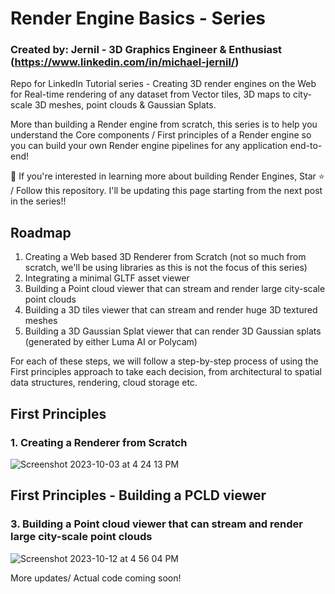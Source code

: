 # Render Engine Basics - Series
### Created by: Jernil - 3D Graphics Engineer & Enthusiast (https://www.linkedin.com/in/michael-jernil/)

Repo for LinkedIn Tutorial series - Creating 3D render engines on the Web for Real-time rendering of any dataset from Vector tiles, 3D maps to city-scale 3D meshes, point clouds &amp; Gaussian Splats.

More than building a Render engine from scratch, this series is to help you understand the Core components / First principles of a Render engine so you can build your own Render engine pipelines for any application end-to-end! 

🧊 If you're interested in learning more about building Render Engines, Star ⭐️ / Follow this repository. I'll be updating this page starting from the next post in the series!!

## Roadmap
1. Creating a Web based 3D Renderer from Scratch (not so much from scratch, we'll be using libraries as this is not the focus of this series)
2. Integrating a minimal GLTF asset viewer
3. Building a Point cloud viewer that can stream and render large city-scale point clouds
4. Building a 3D tiles viewer that can stream and render huge 3D textured meshes
5. Building a 3D Gaussian Splat viewer that can render 3D Gaussian splats (generated by either Luma AI or Polycam)

For each of these steps, we will follow a step-by-step process of using the First principles approach to take each decision, from architectural to spatial data structures, rendering, cloud storage etc.

## First Principles
### 1. Creating a Renderer from Scratch
![Screenshot 2023-10-03 at 4 24 13 PM](https://github.com/mikejernil/renderengine-basics/assets/43872457/d4283698-a529-4e5f-9337-32403cde7417)

## First Principles - Building a PCLD viewer
### 3. Building a Point cloud viewer that can stream and render large city-scale point clouds
![Screenshot 2023-10-12 at 4 56 04 PM](https://github.com/mikejernil/renderengine-basics/assets/43872457/d3433a1a-7d86-4500-9c29-60e3f1f4185f)


More updates/ Actual code coming soon!
